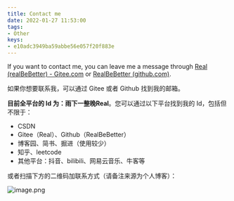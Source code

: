 ```yaml
---
title: Contact me
date: 2022-01-27 11:53:00
tags:
- Other
keys:
- e10adc3949ba59abbe56e057f20f883e
---
```


If you want to contact me, you can leave me a message through [Real (realBeBetter) - Gitee.com](https://gitee.com/realBeBetter) or [RealBeBetter (github.com)](https://github.com/RealBeBetter).

如果你想要联系我，可以通过 Gitee 或者 Github 找到我的邮箱。

**目前全平台的 Id 为：雨下一整晚Real**。您可以通过以下平台找到我的 Id，包括但不限于：

- CSDN
- Gitee（Real）、Github（RealBeBetter）
- 博客园、简书、掘进（使用较少）
- 知乎、leetcode
- 其他平台：抖音、bilibili、网易云音乐、牛客等

或者扫描下方的二维码加联系方式（请备注来源为个人博客）：

![image.png](https://s2.loli.net/2022/11/15/Rr7HvnwPGgMzYs9.png)

